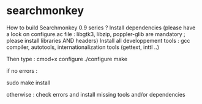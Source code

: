 # searchmonkey
How to build Searchmonkey 0.9 series ?
Install dependencies (please have a look on configure.ac file : libgtk3, libzip, poppler-glib are mandatory ; please install libraries AND headers)
Install all developpement tools : gcc compiler, autotools, internationalization tools (gettext, inttl ..)

Then type :
cmod+x configure
./configure
make

if no errors :

sudo make install

otherwise :
check errors and install missing tools and/or dependencies


